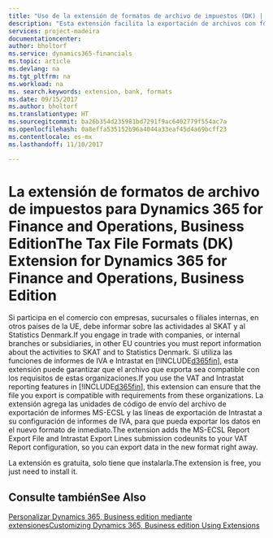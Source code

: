 ```yaml
---
title: "Uso de la extensión de formatos de archivo de impuestos (DK) | Documentos de Microsoft"
description: "Esta extensión facilita la exportación de archivos con formato predefinido para cumplir con los requisitos del banco para envíos electrónicos."
services: project-madeira
documentationcenter: 
author: bholtorf
ms.service: dynamics365-financials
ms.topic: article
ms.devlang: na
ms.tgt_pltfrm: na
ms.workload: na
ms. search.keywords: extension, bank, formats
ms.date: 09/15/2017
ms.author: bholtorf
ms.translationtype: HT
ms.sourcegitcommit: ba26b354d235981bd7291f9ac6402779f554ac7a
ms.openlocfilehash: 0a8effa535152b96a4044a33eaf45d4a69bcff23
ms.contentlocale: es-mx
ms.lasthandoff: 11/10/2017

---
```


# <a name="the-tax-file-formats-dk-extension-for-dynamics-365-for-finance-and-operations-business-edition"></a><span data-ttu-id="1dd9c-103">La extensión de formatos de archivo de impuestos para Dynamics 365 for Finance and Operations, Business Edition</span><span class="sxs-lookup"><span data-stu-id="1dd9c-103">The Tax File Formats (DK) Extension for Dynamics 365 for Finance and Operations, Business Edition</span></span>
<span data-ttu-id="1dd9c-104">Si participa en el comercio con empresas, sucursales o filiales internas, en otros países de la UE, debe informar sobre las actividades al SKAT y al Statistics Denmark.</span><span class="sxs-lookup"><span data-stu-id="1dd9c-104">If you engage in trade with companies, or internal branches or subsidiaries, in other EU countries you must report information about the activities to SKAT and to Statistics Denmark.</span></span> <span data-ttu-id="1dd9c-105">Si utiliza las funciones de informes de IVA e Intrastat en [!INCLUDE[d365fin](includes/d365fin_md.md)], esta extensión puede garantizar que el archivo que exporta sea compatible con los requisitos de estas organizaciones.</span><span class="sxs-lookup"><span data-stu-id="1dd9c-105">If you use the VAT and Intrastat reporting features in [!INCLUDE[d365fin](includes/d365fin_md.md)], this extension can ensure that the file you export is compatible with requirements from these organizations.</span></span> <span data-ttu-id="1dd9c-106">La extensión agrega las unidades de código de envío del archivo de exportación de informes MS-ECSL y las líneas de exportación de Intrastat a su configuración de informes de IVA, para que pueda exportar los datos en el nuevo formato de inmediato.</span><span class="sxs-lookup"><span data-stu-id="1dd9c-106">The extension adds the MS-ECSL Report Export File and Intrastat Export Lines submission codeunits to your VAT Report configuration, so you can export data in the new format right away.</span></span>

<span data-ttu-id="1dd9c-107">La extensión es gratuita, solo tiene que instalarla.</span><span class="sxs-lookup"><span data-stu-id="1dd9c-107">The extension is free, you just need to install it.</span></span> 

## <a name="see-also"></a><span data-ttu-id="1dd9c-108">Consulte también</span><span class="sxs-lookup"><span data-stu-id="1dd9c-108">See Also</span></span>
[<span data-ttu-id="1dd9c-109">Personalizar Dynamics 365, Business edition mediante extensiones</span><span class="sxs-lookup"><span data-stu-id="1dd9c-109">Customizing Dynamics 365, Business edition Using Extensions</span></span>](ui-extensions.md)
